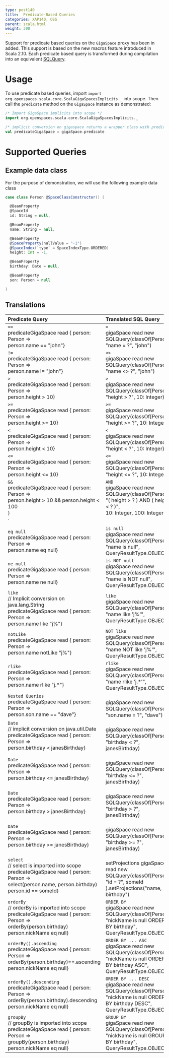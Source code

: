 ```yaml
---
type: post140
title:  Predicate-Based Queries
categories: XAP140, OSS
parent: scala.html
weight: 300
---
```



 

Support for predicate based queries on the `GigaSpace` proxy has been in added. This support is based on the new macros feature introduced in Scala 2.10.  Each predicate based query is transformed during compilation into an equivalent [SQLQuery](./query-sql.html).


# Usage

To use predicate based queries, import `import org.openspaces.scala.core.ScalaGigaSpacesImplicits._` into scope. Then call the `predicate` method on the `GigaSpace` instance as demonstrated:


```scala
/* Import GigaSpace implicits into scope */
import org.openspaces.scala.core.ScalaGigaSpacesImplicits._

/* implicit conversion on gigaspace returns a wrapper class with predicate based query methods */
val predicateGigaSpace = gigaSpace.predicate
```

# Supported Queries

## Example data class

For the purpose of demonstration, we will use the following example data class


```scala
case class Person @SpaceClassConstructor() (

  @BeanProperty
  @SpaceId
  id: String = null,

  @BeanProperty
  name: String = null,

  @BeanProperty
  @SpaceProperty(nullValue = "-1")
  @SpaceIndex(`type` = SpaceIndexType.ORDERED)
  height: Int = -1,

  @BeanProperty
  birthday: Date = null,

  @BeanProperty
  son: Person = null

)
```

## Translations


|Predicate Query|Translated SQL Query|
|:--------------|:-------------------|
|`==` <br> predicateGigaSpace read { person: Person => <br> person.name == "john"} | `=` <br> gigaSpace read new SQLQuery(classOf[Person], <br>  "name = ?", "john") |
|`!=` <br> predicateGigaSpace read { person: Person =><br>  person.name != "john"} | `<>` <br> gigaSpace read new SQLQuery(classOf[Person], <br> "name <> ?", "john") |
|`>`  <br> predicateGigaSpace read { person: Person =><br>  person.height > 10}| `>` <br>gigaSpace read new SQLQuery(classOf[Person], <br> "height > ?", 10: Integer)|
|`>=` <br> predicateGigaSpace read { person: Person =><br>  person.height >= 10} | `>=` <br> gigaSpace read new SQLQuery(classOf[Person], <br>  "height >= ?", 10: Integer) |
|`<`  <br> predicateGigaSpace read { person: Person =><br> person.height < 10}| `<` <br>  gigaSpace read new SQLQuery(classOf[Person], <br> "height < ?", 10: Integer)|
|`<=` <br> predicateGigaSpace read { person: Person =><br>  person.height <= 10} | `<=`<br>  gigaSpace read new SQLQuery(classOf[Person], <br>  "height <= ?", 10: Integer) |
|`&&` <br> predicateGigaSpace read { person: Person =><br>  person.height > 10 && person.height < 100<br>} | `AND`<br> gigaSpace read new SQLQuery(classOf[Person], <br>  "( height > ? ) AND ( height < ? )", <br>  10: Integer, 100: Integer)|
|`||` <br> predicateGigaSpace read { person: Person =><br>  person.height < 10 \| person.height > 100<br>} | `OR`<br> gigaSpace read new SQLQuery(classOf[Person], <br> "( height < ? ) OR ( height > ? )", <br>  10: Integer, 100: Integer) |
|`eq null` <br> predicateGigaSpace read { person: Person =><br>  person.name eq null} | `is null`<br> gigaSpace read new SQLQuery(classOf[Person], <br> "name is null", QueryResultType.OBJECT ) |
|`ne null` <br> predicateGigaSpace read { person: Person =><br>  person.name ne null} | `is NOT null`<br> gigaSpace read new SQLQuery(classOf[Person], <br> "name is NOT null", QueryResultType.OBJECT) |
|`like` <br>//  Implicit conversion on java.lang.String<br>predicateGigaSpace read { person: Person =><br>  person.name like "j%"}| `like`<br> gigaSpace read new SQLQuery(classOf[Person], <br>  "name like 'j%'", QueryResultType.OBJECT) |
|`notLike` <br>predicateGigaSpace read { person: Person =><br>  person.name notLike "j%"} | `NOT like`<br> gigaSpace read new SQLQuery(classOf[Person], <br> "name NOT like 'j%'", QueryResultType.OBJECT) |
|`rlike` <br>predicateGigaSpace read { person: Person =><br>  person.name rlike "j.\*"} | `rlike`<br> gigaSpace read new SQLQuery(classOf[Person], <br> "name rlike 'j.\*'", QueryResultType.OBJECT) |
|`Nested Queries` <br> predicateGigaSpace read { person: Person =><br> person.son.name == "dave"} |<br>gigaSpace read new SQLQuery(classOf[Person], <br> "son.name = ?", "dave") |
|`Date` <br>// implicit conversion on java.util.Date<br>predicateGigaSpace read { person: Person =><br>  person.birthday < janesBirthday} |<br>gigaSpace read new SQLQuery(classOf[Person], <br>  "birthday < ?", janesBirthday) |
|`Date` <br> predicateGigaSpace read { person: Person =><br> person.birthday <= janesBirthday} |<br>gigaSpace read new SQLQuery(classOf[Person], <br> "birthday <= ?", janesBirthday) |
|`Date` <br> predicateGigaSpace read { person: Person =><br>  person.birthday > janesBirthday} |<br>gigaSpace read new SQLQuery(classOf[Person], <br> "birthday > ?", janesBirthday) |
|`Date` <br> predicateGigaSpace read { person: Person =><br>  person.birthday >= janesBirthday} |<br>gigaSpace read new SQLQuery(classOf[Person], <br> "birthday >= ?", janesBirthday) |
|`select` <br>// select is imported into scope<br>predicateGigaSpace read { person: Person =><br> select(person.name, person.birthday)<br> person.id == someId} | <br>setProjections gigaSpace read new SQLQuery(classOf[Person], <br> "id = ?", someId<br>).setProjections("name, birthday") |
|`orderBy`<br>// orderBy is imported into scope<br>predicateGigaSpace read { person: Person =><br> orderBy(person.birthday)<br>  person.nickName eq null} | `ORDER BY`<br> gigaSpace read new SQLQuery(classOf[Person], <br>  "nickName is null ORDER BY birthday", <br>  QueryResultType.OBJECT) |
|`orderBy().ascending`<br>predicateGigaSpace read { person: Person =><br>  orderBy(person.birthday)==.ascending<br> person.nickName eq null} | `ORDER BY ... ASC`<br> gigaSpace read new SQLQuery(classOf[Person], <br> "nickName is null ORDER BY birthday ASC", <br>  QueryResultType.OBJECT) |
|`orderBy().descending`<br>predicateGigaSpace read { person: Person =><br>  orderBy(person.birthday).descending<br> person.nickName eq null} | `ORDER BY ... DESC`<br> gigaSpace read new SQLQuery(classOf[Person], <br>  "nickName is null ORDER BY birthday DESC", <br>  QueryResultType.OBJECT) |
|`groupBy`<br>// groupBy is imported into scope<br>predicateGigaSpace read { person: Person =><br>  groupBy(person.birthday)<br>  person.nickName eq null} | `GROUP BY`<br> gigaSpace read new SQLQuery(classOf[Person], <br>  "nickName is null GROUP BY birthday", <br>  QueryResultType.OBJECT) |
